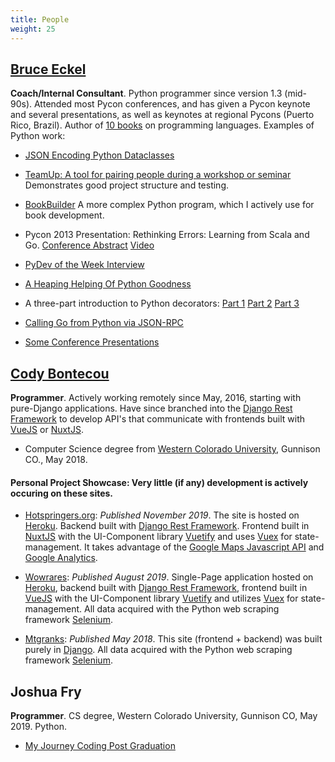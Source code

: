 ```yaml
---
title: People
weight: 25
---
```


[Bruce Eckel](https://www.mindviewllc.com/)
-------------------------------------------

**Coach/Internal Consultant**. Python programmer since version 1.3 (mid-90s).
Attended most Pycon conferences, and has given a Pycon keynote and several
presentations, as well as keynotes at regional Pycons (Puerto Rico, Brazil).
Author of [10 books](https://www.mindviewllc.com/bibliography/) on programming
languages. Examples of Python work:

-   [JSON Encoding Python Dataclasses](https://www.bruceeckel.com/2018/09/16/json-encoding-python-dataclasses/)

-   [TeamUp: A tool for pairing people during a workshop or seminar](https://github.com/BruceEckel/TeamUp)
    Demonstrates good project structure and testing.

-   [BookBuilder](https://github.com/BruceEckel/BookBuilder) A more complex Python program, which
    I actively use for book development.

-   Pycon 2013 Presentation: Rethinking Errors: Learning from Scala and Go.
    [Conference Abstract](https://us.pycon.org/2013/schedule/presentation/52/)
    [Video](https://www.youtube.com/watch?v=REOL1AV_PCg)

-   [PyDev of the Week Interview](http://www.blog.pythonlibrary.org/2017/11/06/pydev-of-the-week-bruce-eckel/)

-   [A Heaping Helping Of Python Goodness](https://www.bruceeckel.com/2014/12/05/a-heaping-helping-of-python-goodness/)

-   A three-part introduction to Python decorators:
    [Part 1](https://www.artima.com/weblogs/viewpost.jsp?thread=240808)
    [Part 2](https://www.artima.com/weblogs/viewpost.jsp?thread=240845)
    [Part 3](https://www.artima.com/weblogs/viewpost.jsp?thread=241209)

-   [Calling Go from Python via JSON-RPC](https://www.artima.com/weblogs/viewpost.jsp?thread=333589)

-   [Some Conference Presentations](https://www.youtube.com/results?search_query=bruce+eckel+python)

[Cody Bontecou](https://github.com/codybontecou/)
-------------------------------------------------

**Programmer**. Actively working remotely since May, 2016, starting with pure-Django applications. Have since branched
into the [Django Rest Framework](https://www.django-rest-framework.org/) to develop API's
that communicate with frontends built with [VueJS](https://vuejs.org/) or [NuxtJS](https://nuxtjs.org/).

-   Computer Science degree from [Western Colorado University](https://www.western.edu/), Gunnison CO., May 2018.

#### Personal Project Showcase: Very little (if any) development is actively occuring on these sites.
-   [Hotspringers.org](https://www.hotspringers.org/): _Published November 2019_.
The site is hosted on [Heroku](https://www.heroku.com).
Backend built with [Django Rest Framework](https://www.django-rest-framework.org/).
Frontend built in [NuxtJS](https://nuxtjs.org/) with the UI-Component library [Vuetify](vuetifyjs.com/)
and uses [Vuex](https://vuex.vuejs.org/) for state-management.
It takes advantage of the [Google Maps Javascript API](https://developers.google.com/maps/documentation/javascript/tutorial)
 and [Google Analytics](https://analytics.google.com/analytics/web/provision/#/provision).

-   [Wowrares](https://www.wowrares.com/): _Published August 2019_.
Single-Page application hosted on [Heroku](https://www.heroku.com),
backend built with [Django Rest Framework](https://www.django-rest-framework.org/),
frontend built in [VueJS](https://vuejs.org/) with the UI-Component library [Vuetify](vuetifyjs.com/) and utilizes [Vuex](https://vuex.vuejs.org/) for state-management.
All data acquired with the Python web scraping framework [Selenium](https://selenium-python.readthedocs.io/).

- [Mtgranks](https://www.mtgranks.com/): _Published May 2018_.
This site (frontend + backend) was built purely in [Django](https://www.djangoproject.com/).
All data acquired with the Python web scraping framework [Selenium](https://selenium-python.readthedocs.io/).


Joshua Fry
----------

**Programmer**. CS degree, Western Colorado University, Gunnison CO, May 2019. Python.

-   [My Journey Coding Post Graduation](https://elastic-ardinghelli-51a2f0.netlify.com/2019/12/17/coding-post-college/)

